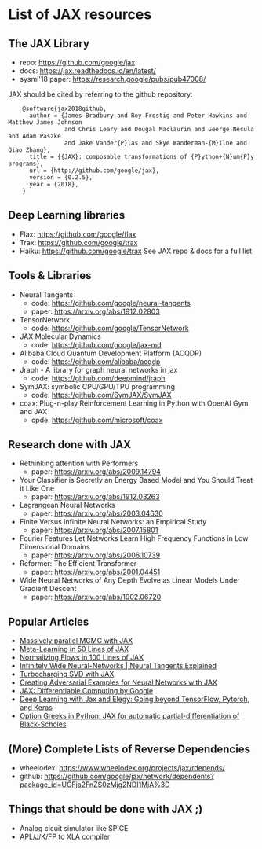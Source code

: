 # List of JAX resources

## The JAX Library
- repo: https://github.com/google/jax
- docs: https://jax.readthedocs.io/en/latest/
- sysml'18 paper: https://research.google/pubs/pub47008/

JAX should be cited by referring to the github repository:
```
    @software{jax2018github,
      author = {James Bradbury and Roy Frostig and Peter Hawkins and Matthew James Johnson
                and Chris Leary and Dougal Maclaurin and George Necula and Adam Paszke 
                and Jake Vander{P}las and Skye Wanderman-{M}ilne and Qiao Zhang},
      title = {{JAX}: composable transformations of {P}ython+{N}um{P}y programs},
      url = {http://github.com/google/jax},
      version = {0.2.5},
      year = {2018},
    }
```

## Deep Learning libraries 
- Flax: https://github.com/google/flax
- Trax: https://github.com/google/trax
- Haiku: https://github.com/google/trax
See JAX repo & docs for a full list

## Tools & Libraries

- Neural Tangents
  - code: https://github.com/google/neural-tangents
  - paper: https://arxiv.org/abs/1912.02803
- TensorNetwork
  - code: https://github.com/google/TensorNetwork
- JAX Molecular Dynamics
  - code: https://github.com/google/jax-md
- Alibaba Cloud Quantum Development Platform (ACQDP)
  - code: https://github.com/alibaba/acqdp
- Jraph - A library for graph neural networks in jax
  - code: https://github.com/deepmind/jraph
- SymJAX: symbolic CPU/GPU/TPU programming
  - code: https://github.com/SymJAX/SymJAX
- coax: Plug-n-play Reinforcement Learning in Python with OpenAI Gym and JAX
  - cpde: https://github.com/microsoft/coax

## Research done with JAX

- Rethinking attention with Performers
  - paper: https://arxiv.org/abs/2009.14794
- Your Classifier is Secretly an Energy Based Model and You Should Treat it Like One
  - paper: https://arxiv.org/abs/1912.03263
- Lagrangean Neural Networks
  - paper: https://arxiv.org/abs/2003.04630
- Finite Versus Infinite Neural Networks: an Empirical Study
  - paper: https://arxiv.org/abs/2007.15801
- Fourier Features Let Networks Learn High Frequency Functions in Low Dimensional Domains
  - paper: https://arxiv.org/abs/2006.10739
- Reformer: The Efficient Transformer
  - paper: https://arxiv.org/abs/2001.04451
- Wide Neural Networks of Any Depth Evolve as Linear Models Under Gradient Descent
  - paper: https://arxiv.org/abs/1902.06720

## Popular Articles

- [Massively parallel MCMC with JAX](https://rlouf.github.io/post/jax-random-walk-metropolis/)
- [Meta-Learning in 50 Lines of JAX](https://blog.evjang.com/2019/02/maml-jax.html)
- [Normalizing Flows in 100 Lines of JAX](https://blog.evjang.com/2019/07/nf-jax.html)
- [Infinitely Wide Neural-Networks | Neural Tangents Explained](https://towardsdatascience.com/infinitely-wide-neural-networks-neural-tangents-explained-d6c6d896fcbf)
- [Turbocharging SVD with JAX](https://towardsdatascience.com/turbocharging-svd-with-jax-749ae12f93af)
- [Creating Adversarial Examples for Neural Networks with JAX](https://towardsdatascience.com/creating-adversarial-examples-with-jax-from-the-scratch-bf267757f672)
- [JAX: Differentiable Computing by Google](https://towardsdatascience.com/jax-differentiable-computing-by-google-78310859b4ad)
- [Deep Learning with Jax and Elegy: Going beyond TensorFlow, Pytorch, and Keras](https://towardsdatascience.com/deep-learning-with-jax-and-elegy-c0765e3ec31a)
- [Option Greeks in Python: JAX for automatic partial-differentiation of Black-Scholes](https://towardsdatascience.com/option-greeks-in-python-97980df3ab0b)


## (More) Complete Lists of Reverse Dependencies

- wheelodex: https://www.wheelodex.org/projects/jax/rdepends/
- github: https://github.com/google/jax/network/dependents?package_id=UGFja2FnZS0zMjg2NDI1MjA%3D

## Things that should be done with JAX ;)

- Analog cicuit simulator like SPICE
- APL/J/K/FP to XLA compiler

